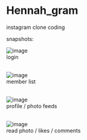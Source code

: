 # Hennah_gram
instagram clone coding


snapshots:

![image](https://user-images.githubusercontent.com/34415068/47093674-a913a680-d264-11e8-9d9d-38ef8c774c16.png)
<br/>login<br/><br/>

![image](https://user-images.githubusercontent.com/34415068/47093700-b3ce3b80-d264-11e8-9ba6-b8a83dfbc892.png)
<br/>member list <br/><br/>

![image](https://user-images.githubusercontent.com/34415068/47093711-ba5cb300-d264-11e8-89e9-0da5715a687a.png)
<br/>profile / photo feeds<br/><br/>

![image](https://user-images.githubusercontent.com/34415068/47093769-d6f8eb00-d264-11e8-900c-6910c351f9c2.png)
<br/>read photo / likes / comments<br/><br/>
